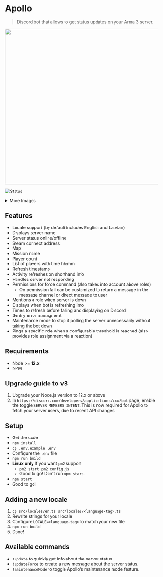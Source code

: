 # Apollo
> Discord bot that allows to get status updates on your Arma 3 server.

<img src="https://i.imgur.com/CymcikZ.png" height="512" />

![Status](https://i.imgur.com/zNfXrdZ.png)

<details>
  <summary>More Images</summary>
  
  - In case something goes wrong in the bot internals, the following status is displayed.  
  ![Bot failure](https://i.gyazo.com/efc38aece91856d5396503cad0849c23.png)
  
  - If the server goes down or is not responding the following message is created and removed once the server goes up. The given role (only roles work) will be pinged.  
  ![Server is down](https://i.gyazo.com/239cbd9c28e07e4bd5c4e6560aab8045.png)
  ![Activity](https://i.gyazo.com/ef9fd8d66e3d4aef98ebc618c3643e97.png)
  
  - While the bot is gathering or processing information the bot's status is set to typing and it will display in the given channel that it is typing.  
  ![Is typing](https://i.gyazo.com/8ed96f3358b6e8c8472fead49156e5ad.png)
  
  - There are two different commands for updating the current server information: `!update` and `!updateForce` (both can be adjusted). Command `!update` will update the current posted message with the latest information. Command `!updateForce` creates a new message and removes the old one and posts new information (can be limited to the server manager role to prevent abuse).  
  ![No permissions](https://i.gyazo.com/f7e737fae37dc0c399f157da0f764128.png)
  
  - Locale support - out of the box support for English and Latvian. Easy setup for a new language.  
  ![Latvian locale](https://i.gyazo.com/f346e70713da313298d2c777ea08fe86.png)

  - Maintenance mode is a easy, toggable feature that prevents server down pings from being posted and doesn't poll the server until the mode is toggled again.
  ![Maintenance mode embed message](https://i.gyazo.com/de8b2c8df19ad04b5ad36dcc399e4aea.png)
  ![Private message when enabled](https://i.gyazo.com/45da0c4ea051e9f2a87f163df75ac3e9.png)

  - A specific role is available to be pinged when a certain threshold of players is reached. This allows Discord users to get a ping when a configurable amount of players are on the server. Apollo also provides a way of adding these roles via a emoji reaction which assigns and removes the given role.
  ![Pinged role threshold is reached](https://i.gyazo.com/ff04b7e4a32ef280ce6059004223efd2.png)

</details>

## Features
- Locale support (by default includes English and Latvian)
- Displays server name
- Server status online/offline
- Steam connect address
- Map
- Mission name
- Player count
- List of players with time hh:mm
- Refresh timestamp
- Activity refreshes on shorthand info
- Handles server not responding
- Permissions for force command (also takes into account above roles)
  - On permission fail can be customized to return a message in the message channel or direct message to user
- Mentions a role when server is down
- Displays when bot is refreshing info
- Times to refresh before failing and displaying on Discord
- Sentry error managment
- Maintenance mode to stop it polling the server unnecessarily without taking the bot down
- Pings a specific role when a configurable threshold is reached (also provides role assignment via a reaction)

## Requirements
- Node >= **12.x**
- NPM

## Upgrade guide to v3
1. Upgrade your Node.js version to 12.x or above
2. In `https://discord.com/developers/applications/xxx/bot` page, enable the toggle `SERVER MEMBERS INTENT`. This is now required for Apollo to fetch your server users, due to recent API changes.

## Setup
- Get the code
- `npm install`
- `cp .env.example .env`
- Configure the `.env` file
- `npm run build`
- **Linux only** If you want `pm2` support
  - `pm2 start pm2.config.js`
  - Good to go! Don't run `npm start`.
- `npm start`
- Good to go!


## Adding a new locale
1. `cp src/locales/en.ts src/locales/<language-tag>.ts`
2. Rewrite strings for your locale
3. Configure `LOCALE=<language-tag>` to match your new file
4. `npm run build`
5. Done!


## Available commands
- `!update` to quickly get info about the server status.
- `!updateForce` to create a new message about the server status.
- `!maintenanceMode` to toggle Apollo's maintenance mode feature.
